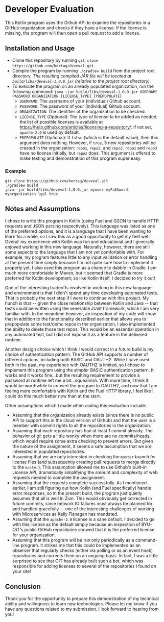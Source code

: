 # Developer Evaluation

This Kotlin program uses the Github API to examine the repositories in a GitHub organization and checks if they have a license.  If the license is missing, the program will then open a pull request to add a license.

## Installation and Usage

- Clone this repository by running `git clone https://github.com/bertag/deveval.git`.
- Compile the program by running `./gradlew build` from the project root directory. *The resulting compiled JAR file will be located at `build/libs/deveval-1.0.0.jar` (relative to the project root directory).*
- To execute the program on an already populated organization, run the following command: `java -jar build/libs/deveval-1.0.0.jar USERNAME PASSWORD ORGANIZATION [LICENSE_TYPE] [PREPOPULATE]`
  - `USERNAME`: The username of your (individual) Github account.
  - `PASSWORD`: The password of your (individual) Github account.
  - `ORGANIZATION`: The identifier of the organization to be checked.
  - `LICENSE_TYPE` (Optional): The type of license to be added as needed; the list of possible licenses is available at https://help.github.com/articles/licensing-a-repository/.  If not set, `apache-2.0` is used by default.
  - `PREPOPULATE` (Optional): If `false` (which is the default value), then this argument does nothing.  However, if `true`, 3 new repositories will be created in the organization: `repo1`, `repo2`, and `repo3`.  `repo1` and `repo3` have no license initially, but `repo2` does.  This argument is offered to make testing and demonstration of this program super easy.
  
### Example

```
git clone https://github.com/bertag/deveval.git
./gradlew build
java -jar build/libs/deveval-1.0.0.jar myuser myPa$$word myorganization lgpl true
```

## Notes and Assumptions

I chose to write this program in Kotlin (using Fuel and GSON to handle HTTP requests and JSON parsing respectively).  This language was listed as one of the preferred options, and it is a language that I have been wanting to learn for a while, so I saw this as a good opportunity to get my feet wet.  Overall my experience with Kotlin was fun and educational and I generally enjoyed working in this new language.  Naturally, however, there are still some aspects to the language that I am not yet comfortable with.  For example, my program features little to any input validation or error handling at the present time simply because I'm not quite sure how to implement it properly yet.  I also used this program as a chance to dabble in Gradle.  I am much more comfortable in Maven, but it seemed that Gradle is more preferred for Kotlin development; so like Kotlin itself, I decided to try it out!

One of the interesting tradeoffs involved in working in this new language and environment is that I didn't spend any time developing automated tests.  That is probably the next step if I were to continue with this project.  My hunch is that -- given the close relationship between Kotlin and Java -- that tests could be written using the venerable JUnit framework, which I am very familiar with.  In the meantime however, an inspection of my code will show that in addition to the functionality described earlier that allows you to prepopulate some test/demo repos in the organization, I also implemented the ability to delete those test repos.  This would be an essential operation in any automated test, but I did not expose it as a feature in the delivered runtime.

Another design choice which I think I would correct in a future build is my choice of authentication pattern.  The GitHub API supports a number of different options, including both BASIC and OAUTH2.  While I have used both in the past, my experience with OAUTH2 is limited, so I chose to implement this program using the simpler BASIC authentication pattern.  It works and it works fine...but the resulting requirement to provide a password at runtime left me a bit...squeamish.  With more time, I think it would be worthwhile to convert the program to OAUTH2, and now that I am feeling more comfortable with Kotlin and the Fuel HTTP library, I feel like I could do this much better now than at the start.

Other assumptions which I made when coding this evaluation include:

- Assuming that the organization already exists (since there is no public API to support this in the cloud version of Github) and that the user is a member with commit rights to all the repositories in the organization.
- Assuming that each repository has had at least 1 commit already.  The behavior of git gets a little wonky when there are no commits/heads, which would require some extra checking to prevent errors.  But given the nature of the assignment, it seems a safe assumption that we are interested in populated repositories.
- Assuming that we are only interested in checking the `master` branch for license files (and subsequently creating pull requests to merge directly to the `master`).  This assumption allowed me to use Github's built-in License API, dramatically simplifying the amount and complexity of web requests needed to complete the assignment.
- Assuming that the requests complete successfully.  As I mentioned earlier, I am still figuring out how Kotlin (and Fuel specifically) handle error responses, so in the present build, the program just quietly assumes that all is well in Zion.  This would obviously get corrected in future commits, since network IO failures must always be planned for and handled gracefully -- one of the interesting challenges of working with Microservices as Kelly Flanagan has mandated.
- Assuming that the `apache-2.0` license is a sane default.  I decided to go with this license as the default simply because an inspection of BYU-OIT's public GitHub repositories showed that it is the preferred license for your organization.
- Assuming that this program will be run only periodically as a command-line program.  It strikes me that this could be implemented as an observer that regularly checks (either via polling or as an event hook) repositories and corrects them on an ongoing basis.  In fact, I was a little surprised to see that OIT has already built such a bot, which was responsible for adding licenses to several of the repositories I found on your site!

## Conclusion

Thank you for the opportunity to prepare this demonstration of my technical ability and willingness to learn new technologies.  Please let me know if you have any questions related to my submission.  I look forward to hearing from you!

